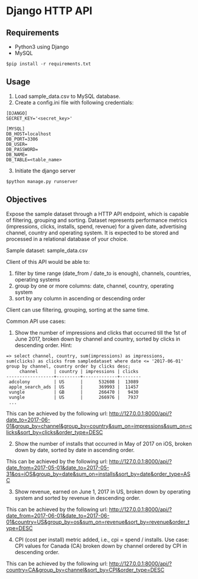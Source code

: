 # Django HTTP API

## Requirements

* Python3 using Django
* MySQL

```
$pip install -r requirements.txt

```
## Usage

1) Load sample_data.csv to MySQL database.
2) Create a config.ini file with following credentials:

```
[DJANGO]
SECRET_KEY='<secret_key>'

[MYSQL]
DB_HOST=localhost
DB_PORT=3306
DB_USER=
DB_PASSWORD=
DB_NAME=
DB_TABLE=<table_name>
```
3) Initiate the django server
```
$python manage.py runserver
```

## Objectives
Expose the sample dataset through a HTTP API endpoint, which is capable of filtering, grouping and sorting. Dataset represents performance metrics (impressions, clicks, installs, spend, revenue) for a given date, advertising channel, country and operating system. It is expected to be stored and processed in a relational database of your choice.

Sample dataset: sample_data.csv

Client of this API would be able to:
1) filter by time range (date_from / date_to is enough), channels, countries, operating systems
2) group by one or more columns: date, channel, country, operating system
2) sort by any column in ascending or descending order

Client can use filtering, grouping, sorting at the same time.

Common API use cases:
1) Show the number of impressions and clicks that occurred till the 1st of June 2017, broken down by channel and country, sorted by clicks in descending order. Hint:
```
=> select channel, country, sum(impressions) as impressions, sum(clicks) as clicks from sampledataset where date <= '2017-06-01' group by channel, country order by clicks desc;
     channel      | country | impressions | clicks
------------------+---------+-------------+--------
 adcolony         | US      |      532608 |  13089
 apple_search_ads | US      |      369993 |  11457
 vungle           | GB      |      266470 |   9430
 vungle           | US      |      266976 |   7937
 ...
```

This can be achieved by the following url:
http://127.0.0.1:8000/api/?date_to=2017-06-01&group_by=channel&group_by=country&sum_on=impressions&sum_on=clicks&sort_by=clicks&order_type=DESC

2) Show the number of installs that occurred in May of 2017 on iOS, broken down by date, sorted by date in ascending order.

This can be achieved by the following url:
http://127.0.0.1:8000/api/?date_from=2017-05-01&date_to=2017-05-31&os=iOS&group_by=date&sum_on=installs&sort_by=date&order_type=ASC

3) Show revenue, earned on June 1, 2017 in US, broken down by operating system and sorted by revenue in descending order.

This can be achieved by the following url:
http://127.0.0.1:8000/api/?date_from=2017-06-01&date_to=2017-06-01&country=US&group_by=os&sum_on=revenue&sort_by=revenue&order_type=DESC

4) CPI (cost per install) metric added, i.e., cpi = spend / installs.
Use case: CPI values for Canada (CA) broken down by channel ordered by CPI in descending order.

This can be achieved by the following url:
http://127.0.0.1:8000/api/?country=CA&group_by=channel&sort_by=CPI&order_type=DESC

